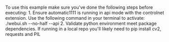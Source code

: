 To use this example make sure you've done the following steps before executing:
    1. Ensure automatic1111 is running in api mode with the controlnet extension. 
       Use the following command in your terminal to activate:
            ./webui.sh --no-half --api
    2. Validate python environment meet package dependencies.
       If running in a local repo you'll likely need to pip install cv2, requests and PIL 